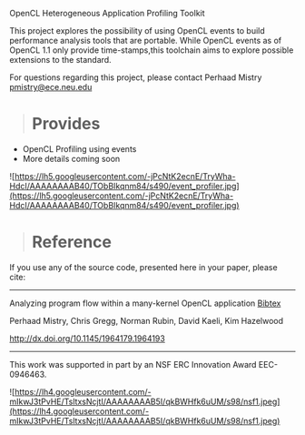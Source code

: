 OpenCL Heterogeneous Application Profiling Toolkit

This project explores the possibility of using OpenCL events to build performance analysis tools that are portable. While OpenCL events as of OpenCL 1.1 only provide time-stamps,this toolchain aims to explore possible extensions to the standard.

For questions regarding this project, please contact
Perhaad Mistry <pmistry@ece.neu.edu>

> # Provides #
  * OpenCL Profiling using events
  * More details coming soon

![https://lh5.googleusercontent.com/-jPcNtK2ecnE/TryWha-HdcI/AAAAAAAAB40/TObBIkqnm84/s490/event_profiler.jpg](https://lh5.googleusercontent.com/-jPcNtK2ecnE/TryWha-HdcI/AAAAAAAAB40/TObBIkqnm84/s490/event_profiler.jpg)

> # Reference #
If you use any of the source code, presented here in your paper, please cite:

---

Analyzing program flow within a many-kernel OpenCL application
[Bibtex](Bibtex.md)

Perhaad Mistry, Chris Gregg, Norman Rubin, David Kaeli, Kim Hazelwood

http://dx.doi.org/10.1145/1964179.1964193

---

This work was supported in part by an NSF ERC Innovation Award
EEC-0946463.


![https://lh4.googleusercontent.com/-mIkwJ3tPvHE/TsltxsNcjtI/AAAAAAAAB5I/qkBWHfk6uUM/s98/nsf1.jpeg](https://lh4.googleusercontent.com/-mIkwJ3tPvHE/TsltxsNcjtI/AAAAAAAAB5I/qkBWHfk6uUM/s98/nsf1.jpeg)